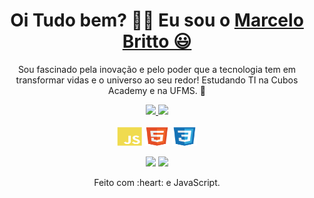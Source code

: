 <div>
  
  <h1 align="center">
    Oi Tudo bem? 👋🏼 Eu sou o 
    <a href="https://www.linkedin.com/in/marcelo-britto/">Marcelo Britto 😃️</a>
  </h1>
  
  <p align="center">
    Sou fascinado pela inovação e pelo poder que a tecnologia tem em transformar vidas e o universo ao seu redor! Estudando TI na Cubos Academy e na UFMS. 🚀
   
  </p>
  
  </div>

<div align="center">
  <a href="https://github.com/jmarcelobc">
    <img height="150em" src="https://github-readme-stats.vercel.app/api?username=jmarcelobc&count_private=true&include_all_commits=true&show_icons=true&theme=dracula&hide_border=false&show_owner=true"/>
    <img height="150em" src="https://github-readme-stats.vercel.app/api/top-langs/?username=jmarcelobc&theme=dracula&hide_border=false&&layout=compact"/>
  </a>
</div>

<div align="center" valign="top"><br>
  <img align="center" alt="Js" height="30" width="40" src="https://raw.githubusercontent.com/devicons/devicon/master/icons/javascript/javascript-plain.svg">
  <img align="center" alt="HTML" height="30" width="40" src="https://raw.githubusercontent.com/devicons/devicon/master/icons/html5/html5-original.svg">
  <img align="center" alt="CSS" height="30" width="40" src="https://raw.githubusercontent.com/devicons/devicon/master/icons/css3/css3-original.svg">
</div><br>

<div align="center">
  <a href="https://www.linkedin.com/in/marcelo-britto/" target="_blank"><img src="https://img.shields.io/badge/-LinkedIn-%230077B5?style=for-the-badge&logo=linkedin&logoColor=white" target="_blank"></a> 
  <a href="mailto:jmarcelobc@gmail.com"><img src="https://img.shields.io/badge/-Gmail-%23333?style=for-the-badge&logo=gmail&logoColor=white" target="_blank"></a>
</div>

<div align="center">
  <p>Feito com :heart: e JavaScript.</p>
</div>
